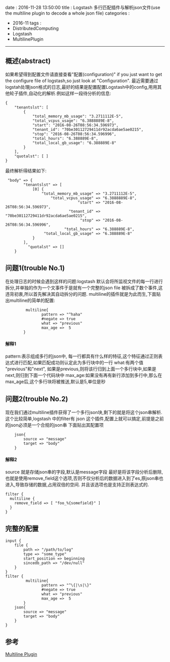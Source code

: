 date : 2016-11-28 13:50:00
title : Logstash 多行匹配插件与解析json文件(use the multiline plugin to decode a whole json file)
categories : 
- 2016-11
tags : 
- DistributedComputing
- Logstash
- MultilinePlugin

---

## 概述(abstract)
如果希望得到配置文件请直接查看"配置(configuration)" if you just want to get the configure file of logstash,so just look at "Configuration".
最近需要通过logstah处理json格式的日志,最好的结果是配置配置Logstash中的config,用用其他轮子插件,自动化的解析.例如这样一段待分析的信息:
```
{
    "tenantslst": [
        {
            "total_memory_mb_usage": "3.2711112E-5",
            "total_vcpus_usage": "6.3888889E-8",
            "start": "2016-08-26T08:56:34.596973",
            "tenant_id": "70be30112729411dr92acda6ae5ae0215",
            "stop": "2016-08-26T08:56:34.596996",
            "total_hours": "6.388889E-8",
            "total_local_gb_usage": "6.388889E-8"
        }
    ],
    "quotalst": [ ]
}
```
最终解析得结果如下:
```
 "body" => {
        "tenantslst" => [
            [0] {
                "total_memory_mb_usage" => "3.2711112E-5",
                    "total_vcpus_usage" => "6.3888889E-8",
                                "start" => "2016-08-26T08:56:34.596973",
                            "tenant_id" => "70be30112729411dr92acda6ae5ae0215",
                                 "stop" => "2016-08-26T08:56:34.596996",
                          "total_hours" => "6.388889E-8",
                 "total_local_gb_usage" => "6.388889E-8"
            }
        ],
          "quotalst" => []
    }
```
## 问题1(trouble No.1)
在处理日志的时候会遇到这样的问题:logstash 默认会将所监视文件的每一行进行拆分,并单独的作为一个文事件于是就有一个完整的json file 被拆成了数个事件,这违背初衷,所以首先解决其自动拆分的问题.
multiline的插件就是为此而生,下面贴出multiline的简单的配置:
```
         multiline{
                pattern => "^haha"
                #negate => true
                what => "previous"
                max_age =>  5
        }

```

#### 解释1
pattern:表示组成多行的json中, 每一行都具有什么样的特征,这个特征通过正则表达式进行匹配,如果匹配成功则认定此为多行块中的一行
what:有两个值 "previous"和"next", 如果是previous,则将该行归到上面一个多行块中,如果是next,则归到下面一个代码块中
max_age:如果没有再有新行添加到多行中,那么在max_age后,这个多行块将被推送,默认是5,单位是秒

## 问题2(trouble No.2)
现在我们通过multiline插件获得了一个多行json块,剩下的就是将这个json串解析.
这个比较简单,logstash 中的filter有 json 这个插件,配置上就可以搞定,前提是之前的json必须是一个合规的json串
下面贴出其配置项
```
    json{
        source => "message"
        target => "body"
    }
```

#### 解释2
source 就是存储json串的字段,默认是message字段
最好是将该字段分析后删除,也就是使用remove_field这个选项,否则不仅分析后的数据进入到了es,原json串也进入,导致存储的数据,占用双倍的空间.
并且该选项也是支持正则表达式的.
```
filter {
  multiline {
    remove_field => [ "foo_%{somefield}" ]
  }
}
```

## 完整的配置

```
input {
    file {
        path => "/path/to/log"
        type => "some_type"
        start_position => beginning
        sincedb_path => "/dev/null"
    }
}
filter {
         multiline{
                pattern => "^\{|\s|\}"
                #negate => true
                what => "previous"
                max_age =>  5
        }
    json{
        source => "message"
        target => "body"
    }
}
```

## 参考

[Multiline Plugin](https://www.elastic.co/guide/en/logstash/current/plugins-filters-multiline.html#plugins-filters-multiline)


 


